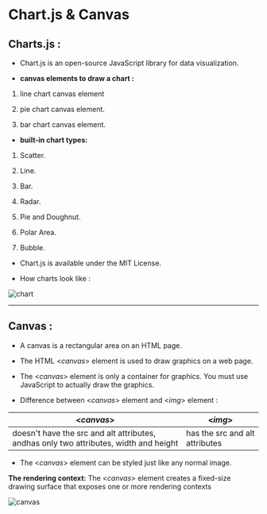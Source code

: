 #  Chart.js & Canvas


## Charts.js :

- Chart.js is an open-source JavaScript library for data visualization.

- **canvas elements to draw a chart :**

1. line chart canvas element

2. pie chart canvas element.

3. bar chart canvas element. 


- **built-in chart types:**

1. Scatter.

2. Line.

3. Bar.

4. Radar.

5. Pie and Doughnut.

6. Polar Area.

7. Bubble.


- Chart.js is available under the MIT License.


- How charts look like :

![chart](https://cdn.mos.cms.futurecdn.net/S5bicwPe8vbP9nt3iwAwwi.jpg)

----------------------------------------------------------------------

## Canvas :

- A canvas is a rectangular area on an HTML page.

- The HTML <*canvas*> element is used to draw graphics on a web page.

- The <*canvas*> element is only a container for graphics. You must use JavaScript to actually draw the graphics.


- Difference between <*canvas*> element and <*img*> element :

<*canvas*> | <*img*>
---------- | ----------
doesn't have the src and alt attributes, andhas only two   attributes, width and height | has the src and alt attributes



- The <*canvas*> element can be styled just like any normal image.



**The rendering context:** The <*canvas*> element creates a fixed-size drawing surface that exposes one or more rendering contexts



![canvas](https://flaviocopes.com/canvas/Screen%20Shot%202018-10-28%20at%2009.23.43.png)



